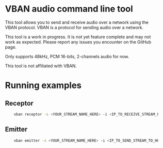 # VBAN audio command line tool

This tool allows you to send and receive audio over a network using the VBAN protocol.
VBAN is a protocol for sending audio over a network.

This tool is a work in progress. It is not yet feature complete and may not work as expected.
Please report any issues you encounter on the GitHub page.

Only supports 48kHz, PCM 16-bits, 2-channels audio for now.

This tool is not affiliated with VBAN.

# Running examples

## Receptor
```sh
    vban receptor -s <YOUR_STREAM_NAME_HERE> -i <IP_TO_RECEIVE_STREAM_FROM_HERE>
```

## Emitter
```sh
    vban emitter -s <YOUR_STREAM_NAME_HERE> -i <IP_TO_SEND_STREAM_TO_HERE>
```